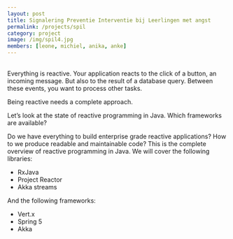 ```yaml
---
layout: post
title: Signalering Preventie Interventie bij Leerlingen met angst
permalink: /projects/spil
category: project
image: /img/spil4.jpg
members: [leone, michiel, anika, anke]
---
```


<br>
Everything is reactive. Your application reacts to the click of a button, an incoming message. But also to the result of a database query. Between these events, you want to process other tasks.

Being reactive needs a complete approach.

Let’s look at the state of reactive programming in Java. Which frameworks are available?

Do we have everything to build enterprise grade reactive applications? How to we produce readable and maintainable code? This is the complete overview of reactive programming in Java. We will cover the following libraries:

- RxJava
- Project Reactor
- Akka streams

And the following frameworks:

- Vert.x
- Spring 5
- Akka

<br>
